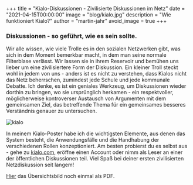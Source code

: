 +++
title = "Kialo-Diskussionen - Zivilisierte Diskussionen im Netz"
date = "2021-04-15T00:00:00"
image = "blog/kialo.jpg"
description = "Wie funktioniert Kialo?"
author = "martin-jahr"
avoid_image = true
+++

### Diskussionen - so geführt, wie es sein sollte.

Wir alle wissen, wie viele Trolle es in den sozialen Netzwerken gibt, was sich in dem Moment bemerkbar macht, in dem man seine normale  Filterblase verlässt. Wir lassen sie in ihrem Reservoir und bemühen uns lieber um eine zivilisiertere Form der Diskussion. Ein kleiner Troll steckt wohl in jedem von uns - anders ist es nicht zu verstehen, dass Kialos nicht das Netz beherrschen, zumindest jede Schule und jede kommunale Debatte. Ich denke, es ist ein geniales Werkzeug, um Diskussionen wieder dorthin zu bringen, wo sie ursprünglich herkamen - ein respektvoller, möglicherweise kontroverser Austausch von Argumenten mit dem gemeinsamen Ziel, das betreffende Thema für ein gemeinsames besseres Verständnis genauer zu untersuchen.

![kialo](https://res.cloudinary.com/dzw4emsdt/image/upload/v1618529812/selfscrum/kialo_aitma8.png)

In meinem Kialo-Poster habe ich die wichtigsten Elemente, aus denen das System besteht, die Anwendungsfälle und die Handhabung der verschiedenen Rollen konzeptioniert. Am besten probierst du es selbst aus - gehe zu [kialo.com](https://kialo.com), eröffne einen Account oder nimm als Leser an einer der öffentlichen Diskussionen teil.  Viel Spaß bei deiner ersten zivilisierten Netzdiskussion seit langem!

[Hier](https://res.cloudinary.com/dzw4emsdt/image/upload/v1647639950/selfscrum/kialo_zepoxr.pdf) das Übersichtsbild noch einmal als PDF.
